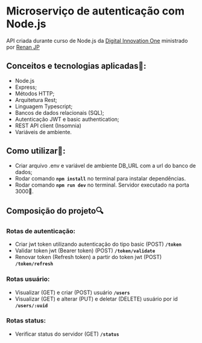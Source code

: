 # Microserviço de autenticação com Node.js
API criada durante curso de Node.js da [Digital Innovation One](dio.me) ministrado por [Renan JP](https://github.com/RenanJPaula)
## Conceitos e tecnologias aplicadas📙:
* Node.js
* Express;
* Métodos HTTP;
* Arquitetura Rest;
* Linguagem Typescript;
* Bancos de dados relacionais (SQL);
* Autenticação JWT e basic authentication;
* REST API client (Insomnia)
* Variáveis de ambiente.

## Como utilizar🤔:
* Criar arquivo .env e variável de ambiente DB_URL com a url do banco de dados;
* Rodar comando **`npm install`** no terminal para instalar dependências.
* Rodar comando **`npm run dev`** no terminal. Servidor executado na porta 3000🎯.

## Composição do projeto🔍
### Rotas de autenticação:
* Criar jwt token utilizando autenticação do tipo basic (POST) **`/token`**
* Validar token jwt (Bearer token) (POST) **`/token/validate`**
* Renovar token (Refresh token) a partir do token jwt (POST) **`/token/refresh`**

### Rotas usuário:
* Visualizar (GET) e criar (POST) usuário **`/users`**
* Visualizar (GET) e alterar (PUT) e deletar (DELETE) usuário por id **`/users/:uuid`**

### Rotas status:
* Verificar status do servidor (GET) **`/status`**

